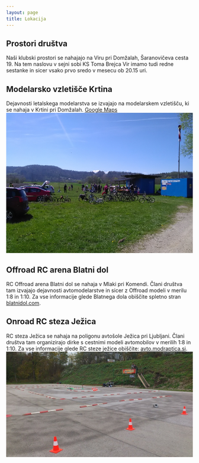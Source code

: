 ```yaml
---
layout: page
title: Lokacija
---
```

## Prostori društva
Naši klubski prostori se nahajajo na Viru pri Domžalah, Šaranovičeva cesta 19. Na tem naslovu v sejni sobi KS Toma Brejca Vir imamo tudi redne sestanke in sicer vsako prvo sredo v mesecu ob 20.15 uri.

## Modelarsko vzletišče Krtina
Dejavnosti letalskega modelarstva se izvajajo na modelarskem vzletišču, ki se nahaja v Krtini pri Domžalah.
[Google Maps](https://goo.gl/maps/t5ZoC6qG4zrA2TCy7)
![Krtina](/assets/img/krtina.jpg)

## Offroad RC arena Blatni dol
RC Offroad arena Blatni dol se nahaja v Mlaki pri Komendi. Člani društva tam izvajajo dejavnosti avtomodelarstve in sicer z Offroad modeli v merilu 1:8 in 1:10.
Za vse informacije glede Blatnega dola obiščite spletno stran [blatnidol.com](https://blatnidol.com/).

## Onroad RC steza Ježica
RC steza Ježica se nahaja na poligonu avtošole Ježica pri Ljubljani. Člani društva tam organizirajo dirke s cestnimi modeli avtomobilov v merilih 1:8 in 1:10.
Za vse informacije glede RC steze ježice obiščite: [avto.modraptica.si](http://avto.modraptica.si/).
![Ježica](/assets/img/jezica.jpg)
